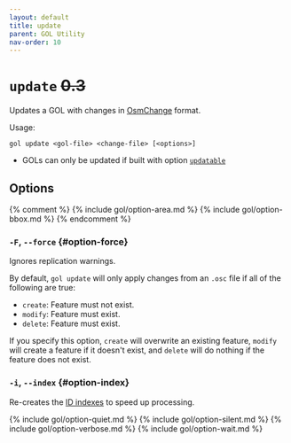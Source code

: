 ```yaml
---
layout: default
title: update
parent: GOL Utility
nav-order: 10
---
```


# `update` ~~0.3~~

Updates a GOL with changes in [OsmChange](https://wiki.openstreetmap.org/wiki/OsmChange) format.

Usage:

    gol update <gol-file> <change-file> [<options>]

- GOLs can only be updated if built with option [`updatable`](build#updatable) 



## Options

{% comment %}
{% include gol/option-area.md %}
{% include gol/option-bbox.md %}
{% endcomment %}

### `-F`, `--force` {#option-force}

Ignores replication warnings.

By default, `gol update` will only apply changes from an `.osc` file if all of the following are true:

- `create`: Feature must not exist.
- `modify`: Feature must exist.
- `delete`: Feature must exist.

If you specify this option, `create` will overwrite an existing feature, `modify` will create a feature if it doesn't exist, and `delete` will do nothing if the feature does not exist. 

### `-i`, `--index` {#option-index}

Re-creates the [ID indexes](build#id-indexing) to speed up processing.

{% include gol/option-quiet.md %}
{% include gol/option-silent.md %}
{% include gol/option-verbose.md %}
{% include gol/option-wait.md %}